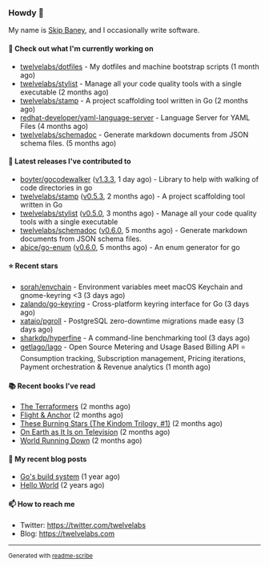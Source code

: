 ### Howdy 👋

My name is [Skip Baney](https://twelvelabs.com), and I occasionally write software.

#### 👷 Check out what I'm currently working on

- [twelvelabs/dotfiles](https://github.com/twelvelabs/dotfiles) - My dotfiles and machine bootstrap scripts  (1 month ago)
- [twelvelabs/stylist](https://github.com/twelvelabs/stylist) - Manage all your code quality tools with a single executable (2 months ago)
- [twelvelabs/stamp](https://github.com/twelvelabs/stamp) - A project scaffolding tool written in Go (2 months ago)
- [redhat-developer/yaml-language-server](https://github.com/redhat-developer/yaml-language-server) - Language Server for YAML Files (4 months ago)
- [twelvelabs/schemadoc](https://github.com/twelvelabs/schemadoc) - Generate markdown documents from JSON schema files. (5 months ago)

#### 🔭 Latest releases I've contributed to

- [boyter/gocodewalker](https://github.com/boyter/gocodewalker) ([v1.3.3](https://github.com/boyter/gocodewalker/releases/tag/v1.3.3), 1 day ago) - Library to help with walking of code directories in go
- [twelvelabs/stamp](https://github.com/twelvelabs/stamp) ([v0.5.3](https://github.com/twelvelabs/stamp/releases/tag/v0.5.3), 2 months ago) - A project scaffolding tool written in Go
- [twelvelabs/stylist](https://github.com/twelvelabs/stylist) ([v0.5.0](https://github.com/twelvelabs/stylist/releases/tag/v0.5.0), 3 months ago) - Manage all your code quality tools with a single executable
- [twelvelabs/schemadoc](https://github.com/twelvelabs/schemadoc) ([v0.6.0](https://github.com/twelvelabs/schemadoc/releases/tag/v0.6.0), 5 months ago) - Generate markdown documents from JSON schema files.
- [abice/go-enum](https://github.com/abice/go-enum) ([v0.6.0](https://github.com/abice/go-enum/releases/tag/v0.6.0), 5 months ago) - An enum generator for go

#### ⭐ Recent stars

- [sorah/envchain](https://github.com/sorah/envchain) - Environment variables meet macOS Keychain and gnome-keyring &lt;3 (3 days ago)
- [zalando/go-keyring](https://github.com/zalando/go-keyring) - Cross-platform keyring interface for Go (3 days ago)
- [xataio/pgroll](https://github.com/xataio/pgroll) - PostgreSQL zero-downtime migrations made easy (3 days ago)
- [sharkdp/hyperfine](https://github.com/sharkdp/hyperfine) - A command-line benchmarking tool (3 days ago)
- [getlago/lago](https://github.com/getlago/lago) - Open Source Metering and Usage Based Billing API ⭐️ Consumption tracking, Subscription management, Pricing iterations, Payment orchestration &amp; Revenue analytics (1 month ago)

#### 📚 Recent books I've read

- [The Terraformers](https://www.goodreads.com/review/show/5818779700?utm_medium=api&amp;utm_source=rss) (2 months ago)
- [Flight &amp; Anchor](https://www.goodreads.com/review/show/6371038308?utm_medium=api&amp;utm_source=rss) (2 months ago)
- [These Burning Stars (The Kindom Trilogy, #1)](https://www.goodreads.com/review/show/6141288905?utm_medium=api&amp;utm_source=rss) (2 months ago)
- [On Earth as It Is on Television](https://www.goodreads.com/review/show/5308338220?utm_medium=api&amp;utm_source=rss) (2 months ago)
- [World Running Down](https://www.goodreads.com/review/show/5314703206?utm_medium=api&amp;utm_source=rss) (2 months ago)

#### 📜 My recent blog posts

- [Go&#39;s build system](https://twelvelabs.com/2023/01/02/go-build-system/) (1 year ago)
- [Hello World](https://twelvelabs.com/2022/11/20/hello-world/) (2 years ago)

#### 📫 How to reach me

- Twitter: <https://twitter.com/twelvelabs>
- Blog: <https://twelvelabs.com>

---

<sup>Generated with [readme-scribe](https://github.com/muesli/readme-scribe)</sup>
